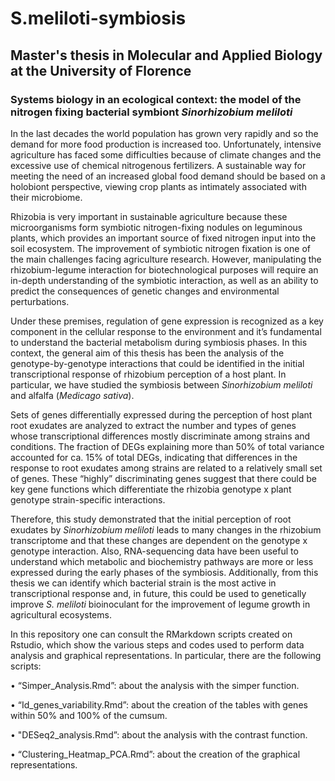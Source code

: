 # S.meliloti-symbiosis
## Master's thesis in Molecular and Applied Biology at the University of Florence

### Systems biology in an ecological context: the model of the nitrogen fixing bacterial symbiont _Sinorhizobium meliloti_

In the last decades the world population has grown very rapidly and so the demand for more food production is increased too. Unfortunately, intensive agriculture has faced some difficulties because of climate changes and the excessive use of chemical nitrogenous fertilizers. A sustainable way for meeting the need of an increased global food demand should be based on a holobiont perspective, viewing crop plants as intimately associated with their microbiome. 

Rhizobia is very important in sustainable agriculture because these microorganisms form symbiotic nitrogen-fixing nodules on leguminous plants, which provides an important source of fixed nitrogen input into the soil ecosystem. The improvement of symbiotic nitrogen fixation is one of the main challenges facing agriculture research. However, manipulating the rhizobium-legume interaction for biotechnological purposes will require an in-depth understanding of the symbiotic interaction, as well as an ability to predict the consequences of genetic changes and environmental perturbations. 

Under these premises, regulation of gene expression is recognized as a key component in the cellular response to the environment and it’s fundamental to understand the bacterial metabolism during symbiosis phases. In this context, the general aim of this thesis has been the analysis of the genotype-by-genotype interactions that could be identified in the initial transcriptional response of rhizobium perception of a host plant. In particular, we have studied the symbiosis between _Sinorhizobium meliloti_ and alfalfa (_Medicago sativa_). 

Sets of genes differentially expressed during the perception of host plant root exudates are analyzed to extract the number and types of genes whose transcriptional differences mostly discriminate among strains and conditions. The fraction of DEGs explaining more than 50% of total variance accounted for ca. 15% of total DEGs, indicating that differences in the response to root exudates among strains are related to a relatively small set of genes. These “highly” discriminating genes suggest that there could be key gene functions which differentiate the rhizobia genotype x plant genotype strain-specific interactions. 

Therefore, this study demonstrated that the initial perception of root exudates by _Sinorhizobium meliloti_ leads to many changes in the rhizobium transcriptome and that these changes are dependent on the genotype x genotype interaction. Also, RNA-sequencing data have been useful to understand which metabolic and biochemistry pathways are more or less expressed during the early phases of the symbiosis. Additionally, from this thesis we can identify which bacterial strain is the most active in transcriptional response and, in future, this could be used to genetically improve _S. meliloti_ bioinoculant for the improvement of legume growth in agricultural ecosystems.



In this repository one can consult the RMarkdown scripts created on Rstudio, which show the various steps and codes used to perform data analysis and graphical representations. In particular, there are the following scripts:

• “Simper_Analysis.Rmd”: about the analysis with the simper function.

• “Id_genes_variability.Rmd”: about the creation of the tables with genes within 50% and 100% of the cumsum.

• "DESeq2_analysis.Rmd”: about the analysis with the contrast function.

• “Clustering_Heatmap_PCA.Rmd”: about the creation of the graphical representations.
